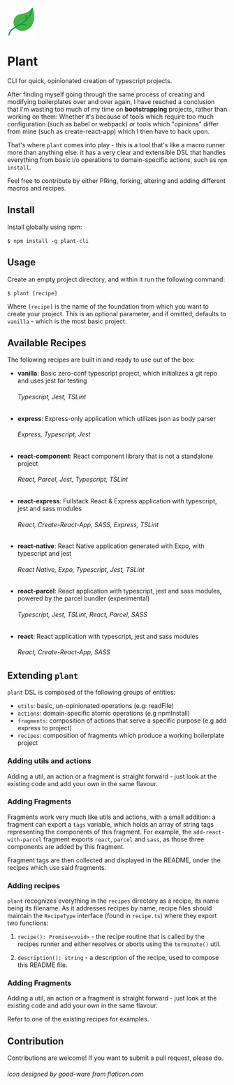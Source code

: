 ![logo](leaf.png)
# Plant
CLI for quick, opinionated creation of typescript projects.

After finding myself going through the same process of creating and modifying boilerplates over and over again, I have
reached a conclusion that I'm wasting too much of my time on **bootstrapping** projects, rather than working on them:
Whether it's because of tools which require too much configuration (such as babel or webpack) or tools which "opinions"
differ from mine (such as create-react-app) which I then have to hack upon.

That's where `plant` comes into play - this is a tool that's like a macro runner more than anything else: it has a very
clear and extensible DSL that handles everything from basic i/o operations to domain-specific actions, such as `npm install`.

Feel free to contribute by either PRing, forking, altering and adding different macros and recipes.

## Install
Install globally using npm:

`$ npm install -g plant-cli`

## Usage
Create an empty project directory, and within it run the following command:

`$ plant [recipe]`

Where `[recipe]` is the name of the foundation from which you want to create your project. This is an
optional parameter, and if omitted, defaults to `vanilla` - which is the most basic project.

## Available Recipes
The following recipes are built in and ready to use out of the box:

- **vanilla**: Basic zero-conf typescript project, which initializes a git repo and uses jest for testing
  ###### Typescript, Jest, TSLint

- **express**: Express-only application which utilizes json as body parser
  ###### Express, Typescript, Jest

- **react-component**: React component library that is not a standalone project
  ###### React, Parcel, Jest, Typescript, TSLint

- **react-express**: Fullstack React & Express application with typescript, jest and sass modules
  ###### React, Create-React-App, SASS, Express, TSLint

- **react-native**: React Native application generated with Expo, with typescript and jest
  ###### React Native, Expo, Typescript, Jest, TSLint

- **react-parcel**: React application with typescript, jest and sass modules, powered by the parcel bundler (experimental)
  ###### Typescript, Jest, TSLint, React, Parcel, SASS

- **react**: React application with typescript, jest and sass modules
  ###### React, Create-React-App, SASS


## Extending `plant`
`plant` DSL is composed of the following groups of entities:

- `utils`: basic, un-opinionated operations (e.g: readFile)
- `actions`: domain-specific atomic operations (e.g npmInstall)
- `fragments`: composition of actions that serve a specific purpose (e.g add express to project)
- `recipes`: composition of fragments which produce a working boilerplate project

### Adding utils and actions
Adding a util, an action or a fragment is straight forward - just look at the existing code and add your own in the same flavour.

### Adding Fragments
Fragments work very much like utils and actions, with a small addition: a fragment can export a `tags` variable, which holds an array of string tags representing the components of this fragment. For example, the `add-react-with-parcel` fragment exports `react`, `parcel` and `sass`, as those three components are added by this fragment.

Fragment tags are then collected and displayed in the README, under the recipes which use said fragments.

### Adding recipes
`plant` recognizes everything in the `recipes` directory as a recipe, its name being its filename. As it addresses recipes
by name, recipe files should maintain the `RecipeType` interface (found in `recipe.ts`) where they export two functions:

1. `recipe(): Promise<void>` - the recipe routine that is called by the recipes runner and either resolves or aborts using the `terminate()` util.

2. `description(): string` - a description of the recipe, used to compose this README file.

### Adding Fragments

Adding a util, an action or a fragment is straight forward - just look at the existing code and add your own in the same flavour.

Refer to one of the existing recipes for examples.

## Contribution
Contributions are welcome! If you want to submit a pull request, please do.

###### icon designed by good-ware from flaticon.com
